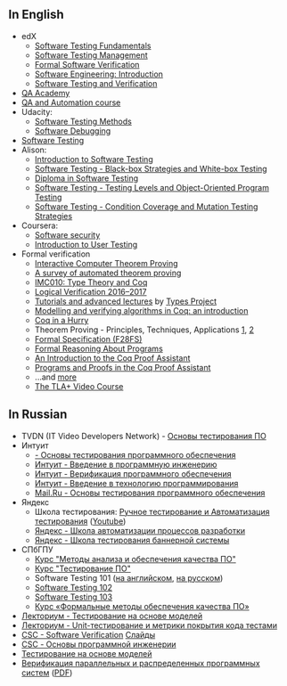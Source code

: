 ## In English

* edX
  * [Software Testing Fundamentals](https://www.edx.org/course/software-testing-fundamentals-usmx-university-maryland-university-stv1-1x)
  * [Software Testing Management](https://www.edx.org/course/software-testing-management-usmx-university-maryland-university-stv1-2x)
  * [Formal Software Verification](https://www.edx.org/course/formal-software-verification-usmx-university-maryland-university-stv1-3x)
  * [Software Engineering: Introduction](https://www.edx.org/course/software-engineering-introduction-ubcx-softeng1x)
  * [Software Testing and Verification](https://www.edx.org/micromasters/software-testing-verification)
* [QA Academy](https://github.com/TelerikAcademy/QA-Academy)
* [QA and Automation course](https://github.com/HackBulgaria/QA-and-Automation-101)
* Udacity:
  * [Software Testing Methods](https://www.udacity.com/course/software-testing--cs258)
  * [Software Debugging](https://www.udacity.com/course/software-debugging--cs259)
* [Software Testing](http://compsciclub.ru/courses/softwaretesting/2008-spring/)
* Alison:
  * [Introduction to Software Testing](https://alison.com/course/introduction-to-software-testing)
  * [Software Testing - Black-box Strategies and White-box Testing](https://alison.com/course/software-testing-black-box-strategies-and-white-box-testing)
  * [Diploma in Software Testing](https://alison.com/course/diploma-in-software-testing)
  * [Software Testing - Testing Levels and Object-Oriented Program Testing](https://alison.com/course/software-testing-testing-levels-and-object-oriented-program-testing)
  * [Software Testing - Condition Coverage and Mutation Testing Strategies](https://alison.com/course/software-testing-condition-coverage-and-mutation-testing-strategies)
* Coursera:
  * [Software security](https://ru.coursera.org/learn/software-security)
  * [Introduction to User Testing](https://ru.coursera.org/learn/ui-testing/lecture/aal6p/introduction-to-user-testing)
* Formal verification
  * [Interactive Computer Theorem Proving](http://adam.chlipala.net/itp/)
  * [A survey of automated theorem proving](http://compsciclub.ru/en/courses/theoremproving/2013-autumn/)
  * [IMC010: Type Theory and Coq](http://www.cs.ru.nl/~freek/courses/tt-2011/)
  * [Logical Verification 2016–2017](http://www.cs.vu.nl//~jbe248/lv2017/)
  * [Tutorials and advanced lectures](http://www.cse.chalmers.se/research/group/logic/Types/tutorials.html) by [Types Project](http://www.cse.chalmers.se/research/group/logic/Types/index.html)
  * [Modelling and verifying algorithms in Coq: an introduction](https://www.di.ens.fr/~zappa/teaching/coq/ecole10/)
  * [Coq in a Hurry](https://cel.archives-ouvertes.fr/file/index/docid/72365/filename/coq-hurry.pdf)
  * Theorem Proving - Principles, Techniques, Applications [1](https://www.cse.unsw.edu.au/~cs4161/16s2/), [2](https://www.cse.unsw.edu.au/~kleing/teaching/thprv-04/index.html)
  * [Formal Specification (F28FS)](http://www.macs.hw.ac.uk/~gabbay/F28FS/)
  * [Formal Reasoning About Programs](https://frap.csail.mit.edu/main)
  * [An Introduction to the Coq Proof Assistant](https://www.cis.upenn.edu/~rrand/cufp_2015/)
  * [Programs and Proofs in the Coq Proof Assistant](https://www.cis.upenn.edu/~rrand/popl_2016/)
  * ...and [more](https://coq.inria.fr/cocorico/CoqInTheClassroom)
  * [The TLA+ Video Course](http://lamport.azurewebsites.net/video/videos.html)

## In Russian

* TVDN (IT Video Developers Network) - [Основы тестирования ПО](https://itvdn.com/ru/video/testing-process)
* Интуит
  * [ - Основы тестирования программного обеспечения](http://www.intuit.ru/studies/courses/48/48/info)
  * [Интуит - Введение в программную инженерию](http://www.intuit.ru/studies/courses/497/353/info)
  * [Интуит - Верификация программного обеспечения](http://www.intuit.ru/studies/courses/1040/209/info)
  * [Интуит - Введение в технологию программирования](http://www.intuit.ru/studies/courses/2262/160/info)
  * [Mail.Ru - Основы тестирования программного обеспечения](http://universarium.org/course/526)
* Яндекс
  * Школа тестирования: [Ручное тестирование и Автоматизация тестирования](https://academy.yandex.ru/events/testing/spb-2016/) ([Youtube](https://www.youtube.com/playlist?list=PLJMRN_6MT0JYItlUeor7YRa0r6-lI8MMR))
  * [Яндекс - Школа автоматизации процессов разработки](https://academy.yandex.ru/events/testing/spb-2014/)
  * [Яндекс - Школа тестирования баннерной системы](https://academy.yandex.ru/events/testing/msk-2014/)
* СПбГПУ
  * [Курс "Методы анализа и обеспечения качества ПО"](http://kspt.icc.spbstu.ru/course/QA)
  * [Курс "Тестирование ПО"](http://kspt.icc.spbstu.ru/2014/course/software-testing)
  * Software Testing 101 ([на английском](http://kspt.ftk.spbstu.ru/media/files/people/akhin/lectures/Software-Testing-101.pdf), [на русском](http://kspt.icc.spbstu.ru/media/files/people/akhin/lectures/Software-Testing-101-ru.pdf))
  * [Software Testing 102](http://kspt.icc.spbstu.ru/media/files/people/akhin/lectures/Software-Testing-102v2.pdf)
  * [Software Testing 103](http://kspt.icc.spbstu.ru/media/files/people/akhin/lectures/Software-Testing-102v3.pdf)
  * [Курс «Формальные методы обеспечения качества ПО»](http://kspt.icc.spbstu.ru/2010/course/quality)
* [Лекториум - Тестирование на основе моделей](https://www.lektorium.tv/course/22774)
* [Лекториум - Unit-тестирование и метрики покрытия кода тестами](https://www.lektorium.tv/lecture/13635)
* [CSC - Software Verification](http://compsciclub.ru/courses/softwareverification/2008-spring/) [Слайды](http://compsciclub.ru/media/slides/modelbasedtesting_2010_spring/2010_04_25_modelbasedtesting_2010_spring_m98ClS2.pdf)
* [CSC - Основы программной инженерии](https://compscicenter.ru/courses/seintro/2012-spring/)
* [Тестирование на основе моделей](http://panda.ispras.ru/~kuliamin/mbt-course.html)
* [Верификация параллельных и распределенных программных систем](https://www.lektorium.tv/course/22862?id=22862) ([PDF](http://is.ifmo.ru/present/2012/20120218_model_che%D1%81king_karpov_lecture01.pdf))
